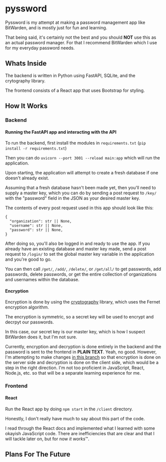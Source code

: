 # pyssword

Pyssword is my attempt at making a password management app like BitWarden, and is mostly just for fun and learning.

That being said, it's certainly not the best and you should **NOT** use this as an actual password manager. For that I recommend BitWarden which I use for my everyday password needs.

## Whats Inside

The backend is written in Python using FastAPI, SQLite, and the crytography library.

The frontend consists of a React app that uses Bootstrap for styling.

## How It Works

### Backend
#### Running the FastAPI app and interacting with the API

To run the backend, first install the modules in `requirements.txt` (`pip install -r requirements.txt`)

Then you can do `uvicorn --port 3001 --reload main:app` which will run the application.

Upon starting, the application will attempt to create a fresh database if one doesn't already exist.

Assuming that a fresh database hasn't been made yet, then you'll need to supply a master key, which you can do by sending a post request to `/key/` with the "password" field in the JSON as your desired master key. 

The contents of every post request used in this app should look like this:

```
{
  "organization": str || None,
  "username": str || None,
  "password": str || None,
}
```

After doing so, you'll also be logged in and ready to use the app. If you already have an existing database and master key made, send a post request to `/login/` to set the global master key variable in the application and you're good to go.

You can then call `/get/`, `/add/`, `/delete/`, or `/get/all/` to get passwords, add passwords, delete passwords, or get the entire collection of organizations and usernames within the database.

#### Encryption
Encryption is done by using the [cryptography](https://cryptography.io/en/latest/fernet/) library, which uses the Fernet encryption algorithm.

The encryption is symmetric, so a secret key will be used to encrypt and decrpyt our passwords.

In this case, our secret key is our master key, which is how I suspect BitWarden does it, but I'm not sure.

Currently, encryption and decryption is done entirely in the backend and the password is sent to the frontend in **PLAIN TEXT**. Yeah, no good. However, I'm attempting to make changes [in this branch](/nampng/pyssword/tree/server-encrypt-client-decrypt) so that encryption is done on the server side and decryption is done on the client side, which would be a step in the right direction. I'm not too proficient in JavaScript, React, Node.js, etc. so that will be a separate learning experience for me.

### Frontend

#### React

Run the React app by doing `npm start` in the `/client` directory.

Honestly, I don't really have much to say about this part of the code. 

I read through the React docs and implemented what I learned with some okayish JavaScript code. There are inefficiencies that are clear and that I will tackle later on, but for now *it works*™.

## Plans For The Future


